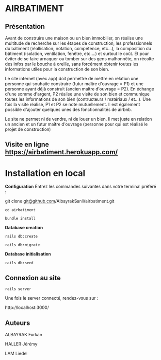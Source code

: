 # AIRBATIMENT

## Présentation

Avant de construire une maison ou un bien immobilier, on réalise une multitude de recherche sur les étapes de construction, les professionnels du bâtiment (réallisation, notation, compétence, etc...), la composition du bâtiment (isolation, ventilation, fenêtre, etc....) et surtout le coût. Et pour éviter de se faire arnaquer ou tomber sur des gens malhonnête, on récolte des infos par le bouche à oreille, sans forcément obtenir toutes les informations utiles pour la construction de son bien.

Le site internet (avec app) doit permettre de mettre en relation une personne qui souhaite construire (futur maître d'ouvrage = P1) et une personne ayant déjà construit (ancien maître d'ouvrage = P2). En échange d'une somme d'argent, P2 réalise une visite de son bien et communique toutes les informations de son bien (contructeurs / matériaux / et...). Une fois la visite réalisé, P1 et P2 se note mutuellement. Il est également possible d'ajouter quelques unes des fonctionnalités de airbnb.

Le site ne permet ni de vendre, ni de louer un bien. Il met juste en relation un ancien et un futur maître d'ouvrage (personne pour qui est réalisé le projet de construction)

## Visite en ligne https://airbatiment.herokuapp.com/

# Installation en local
**Configuration**
Entrez les commandes suivantes dans votre terminal préféré :

git clone git@github.com/AlbayrakSanli/airbatiment.git

`cd airbatiment`

``bundle install``

**Database creation**

`rails db:create`

`rails db:migrate`

**Database initialisation**

`rails db:seed`

## Connexion au site

`rails server`

Une fois le server connecté, rendez-vous sur :

http://localhost:3000/

## Auteurs

ALBAYRAK Furkan

HALLER Jérémy

LAM Liedel
